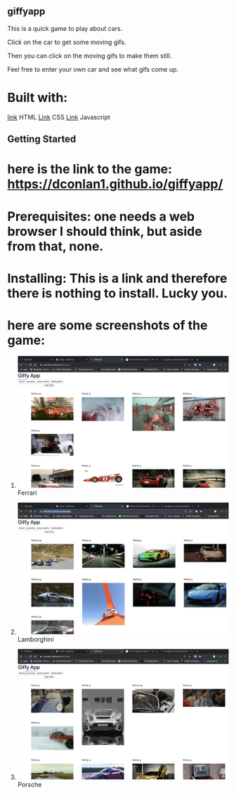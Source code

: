 ## giffyapp

<p> This is a quick game to play about cars. </p>
<p>Click on the car to get some moving gifs.</p>
<p>Then you can click on the moving gifs to make them still.</P>
<p>Feel free to enter your own car and see what gifs come up.</p>

# Built with: 
[link](http://info.cern.ch/hypertext/WWW/TheProject.html) HTML
[Link](https://www.w3.org/Style/CSS20/history.html) CSS
[Link](https://brendaneich.com/) Javascript 

## Getting Started

# here is the link to the game:  https://dconlan1.github.io/giffyapp/

# Prerequisites: one needs a web browser I should think, but aside from that, none. 

# Installing: This is a link and therefore there is nothing to install. Lucky you. 

# here are some screenshots of the game:

1. ![Image](assets/ferrari.png)Ferrari

2. ![Image](assets/lamborghini.png)Lamborghini

3. ![Image](assets/porsche.png)Porsche
